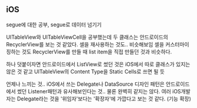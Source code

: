 ## iOS

segue에 대한 공부, segue로 데이터 넘기기

UITableView와 UITableViewCell을 공부했는데 두 클래스는 안드로이드의 RecyclerView를 보는 것 같았다. 셀을 재사용하는 것도.. 비슷해보임
셀을 커스터마이징하는 것도 RecyclerView를 만들 때 list item을 직접 만들던 것과 비슷하다.

하나 덧붙이자면 안드로이드에서 ListView로 썼던 것은 iOS에서 따로 클래스가 있지는 않은 것 같고 UITableView의 Content Type을 Static Cells로 쓰면 될 듯 


언제나 느끼는 것.. iOS에서 쓰는 Delegate나 DataSource 디자인 패턴은 안드로이드에서 썼던 Listener패턴과 유사해보인다는 것.. 물론 완벽히 같지는 않다.
여러 iOS개발자는 Delegate라는 것을 '위임자'보다는 '확장자'에 가깝다고 보는 것 같다. (기능 확장)
